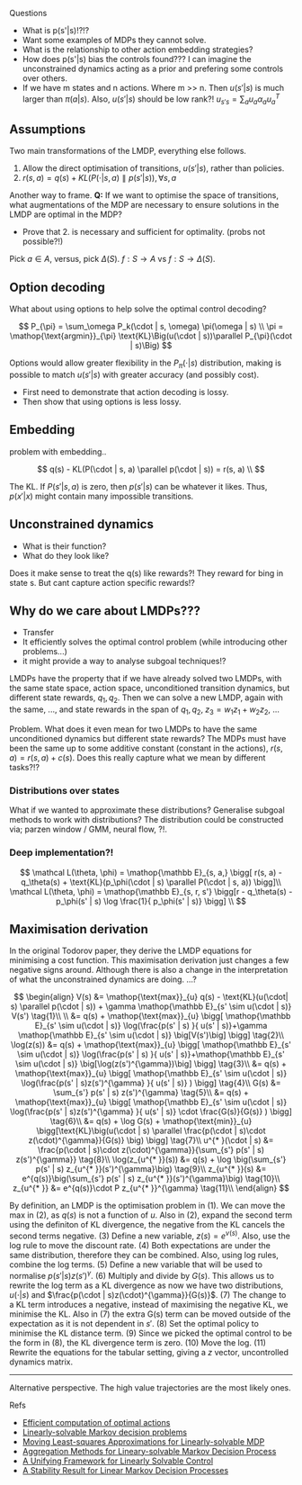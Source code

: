 Questions

- What is p(s'|s)!?!?
- Want some examples of MDPs they cannot solve.
- What is the relationship to other action embedding strategies?
- How does p(s'|s) bias the controls found??? I can imagine the unconstrained dynamics acting as a prior and prefering some controls over others.
- If we have m states and n actions. Where m >> n. Then $u(s'|s)$ is much larger than $\pi(a|s)$. Also, $u(s'|s)$ should be low rank?! $u_{s's} = \sum_a u_a \alpha_a u_a^T$

## Assumptions

Two main transformations of the LMDP, everything else follows.

1. Allow the direct optimisation of transitions, $u(s'|s)$, rather than policies.
1. $r(s, a) = q(s) + KL(P(\cdot|s, a)\parallel p(s'|s)), \forall s, a$

Another way to frame. __Q:__ If we want to optimise the space of transitions, what augmentations of the MDP are necessary to ensure solutions in the LMDP are optimal in the MDP?

- Prove that 2. is necessary and sufficient for optimality. (probs not possible?!)


Pick $a \in A$, versus, pick $\Delta(S)$. $f: S\to A$ vs $f:S \to \Delta(S)$.


## Option decoding

What about using options to help solve the optimal control decoding?

$$
P_{\pi} = \sum_\omega P_k(\cdot | s, \omega) \pi(\omega | s) \\
\pi = \mathop{\text{argmin}}_{\pi} \text{KL}\Big(u(\cdot | s))\parallel P_{\pi}(\cdot | s)\Big)
$$

Options would allow greater flexibility in the $P_{\pi}(\cdot | s)$ distribution, making is possible to match $u(s'|s)$ with greater accuracy (and possibly cost).

- First need to demonstrate that action decoding is lossy.
- Then show that using options is less lossy.

## Embedding

problem with embedding..

$$
q(s) - KL(P(\cdot | s, a) \parallel p(\cdot | s)) = r(s, a) \\
$$

The KL. If $P(s' | s, a)$ is zero, then $p(s' | s)$ can be whatever it likes. Thus, $p(x' | x)$ might contain many impossible transitions.


## Unconstrained dynamics

- What is their function?
- What do they look like?

Does it make sense to treat the q(s) like rewards?!
They reward for bing in state s.
But cant capture action specific rewards!?


## Why do we care about LMDPs???

- Transfer
- It efficiently solves the optimal control problem (while introducing other problems...)
- it might provide a way to analyse subgoal techniques!?

LMDPs have the property that if we have already solved two LMDPs, with the same state space, action space, unconditioned transition dynamics, but different state rewards, $q_1, q_2$. Then we can solve a new LMDP, again with the same, ..., and state rewards in the span of $q_1, q_2$, $z_3 = w_1 z_1 + w_2 z_2$, ...

Problem. What does it even mean for two LMDPs to have the same unconditioned dynamics but different state rewards?
The MDPs must have been the same up to some additive constant (constant in the actions), $r(s, a)=r(s, a) + c(s)$.
Does this really capture what we mean by different tasks?!?

### Distributions over states

What if we wanted to approximate these distributions?
Generalise subgoal methods to work with distributions?
The distribution could be constructed via; parzen window / GMM, neural flow, ?!.


### Deep implementation?!

$$
\mathcal L(\theta, \phi) = \mathop{\mathbb E}_{s, a,} \bigg[ r(s, a) - q_\theta(s) + \text{KL}(p_\phi(\cdot | s) \parallel P(\cdot | s, a)) \bigg]\\
\mathcal L(\theta, \phi) = \mathop{\mathbb E}_{s, r, s'} \bigg[r - q_\theta(s) - p_\phi(s' | s) \log \frac{1}{ p_\phi(s' | s)} \bigg] \\
$$

## Maximisation derivation

In the original Todorov paper, they derive the LMDP equations for minimising a cost function. This maximisation derivation just changes a few negative signs around. Although there is also a change in the interpretation of what the unconstrained dynamics are doing. ...?

$$
\begin{align}
V(s) &= \mathop{\text{max}}_{u} q(s) - \text{KL}(u(\cdot| s) \parallel p(\cdot | s)) + \gamma \mathop{\mathbb E}_{s' \sim u(\cdot | s)} V(s') \tag{1}\\
\\
&= q(s) + \mathop{\text{max}}_{u} \bigg[ \mathop{\mathbb E}_{s' \sim u(\cdot | s)} \log(\frac{p(s' | s) }{ u(s' | s)}+\gamma \mathop{\mathbb E}_{s' \sim u(\cdot | s)} \big[V(s')\big] \bigg] \tag{2}\\
\log(z(s)) &= q(s) + \mathop{\text{max}}_{u} \bigg[ \mathop{\mathbb E}_{s' \sim u(\cdot | s)} \log(\frac{p(s' | s) }{ u(s' | s)}+\mathop{\mathbb E}_{s' \sim u(\cdot | s)} \big[\log(z(s')^{\gamma})\big] \bigg] \tag{3}\\
&= q(s) + \mathop{\text{max}}_{u} \bigg[ \mathop{\mathbb E}_{s' \sim u(\cdot | s)} \log(\frac{p(s' | s)z(s')^{\gamma} }{ u(s' | s)} ) \bigg] \tag{4}\\
G(s) &= \sum_{s'} p(s' | s) z(s')^{\gamma} \tag{5}\\
&= q(s) + \mathop{\text{max}}_{u} \bigg[ \mathop{\mathbb E}_{s' \sim u(\cdot | s)} \log(\frac{p(s' | s)z(s')^{\gamma} }{ u(s' | s)} \cdot \frac{G(s)}{G(s)} ) \bigg] \tag{6}\\
&= q(s) + \log G(s) + \mathop{\text{min}}_{u} \bigg[\text{KL}\big(u(\cdot | s) \parallel \frac{p(\cdot | s)\cdot z(\cdot)^{\gamma}}{G(s)} \big) \bigg] \tag{7}\\
u^{* }(\cdot | s) &= \frac{p(\cdot | s)\cdot z(\cdot)^{\gamma}}{\sum_{s'} p(s' | s) z(s')^{\gamma}} \tag{8}\\
\log(z_{u^{* }}(s)) &= q(s) + \log \big(\sum_{s'} p(s' | s) z_{u^{* }}(s')^{\gamma}\big) \tag{9}\\
z_{u^{* }}(s) &= e^{q(s)}\big(\sum_{s'} p(s' | s) z_{u^{* }}(s')^{\gamma}\big) \tag{10}\\
z_{u^{* }} &= e^{q(s)}\cdot P z_{u^{* }}^{\gamma} \tag{11}\\
\end{align}
$$

By definition, an LMDP is the optimisation problem in (1). We can move the $\text{max}$ in (2), as $q(s)$ is not a function of $u$. Also in (2), expand the second term using the definiton of KL divergence, the negative from the KL cancels the second terms negative. (3) Define a new variable, $z(s) = e^{v(s)}$. Also, use the log rule to move the discount rate. (4) Both expectations are under  the same distribution, therefore they can be combined. Also, using log rules, combine the log terms. (5) Define a new variable that will be used to normalise $p(s' | s)z(s')^{\gamma}$. (6) Multiply and divide by $G(s)$. This allows us to rewrite the log term as a KL divergence as now we have two distributions, $u(\cdot | s)$ and $\frac{p(\cdot | s)z(\cdot)^{\gamma}}{G(s)}$. (7) The change to a KL term introduces a negative, instead of maximising the negative KL, we minimise the KL. Also in (7) the extra G(s) term can be moved outside of the expectation as it is not dependent in $s'$. (8) Set the optimal policy to minimise the KL distance term. (9) Since we picked the optimal control to be the form in (8), the KL divergence term is zero. (10) Move the log. (11) Rewrite the equations for the tabular setting, giving a $z$ vector, uncontrolled dynamics matrix.


***

Alternative perspective. The high value trajectories are the most likely ones.





Refs

- [Efficient computation of optimal actions](https://www.pnas.org/content/106/28/11478)
- [Linearly-solvable Markov decision problems](https://homes.cs.washington.edu/~todorov/papers/TodorovNIPS06.pdf)
- [Moving Least-squares Approximations for Linearly-solvable MDP](https://ieeexplore.ieee.org/stamp/stamp.jsp?arnumber=5967383)
- [Aggregation Methods for Lineary-solvable Markov Decision Process](https://homes.cs.washington.edu/~todorov/papers/ZhongIFAC11.pdf)
- [A Unifying Framework for Linearly Solvable Control](https://arxiv.org/abs/1202.3715)
- [A Stability Result for Linear Markov Decision Processes](http://www.optimization-online.org/DB_FILE/2017/03/5893.pdf)
